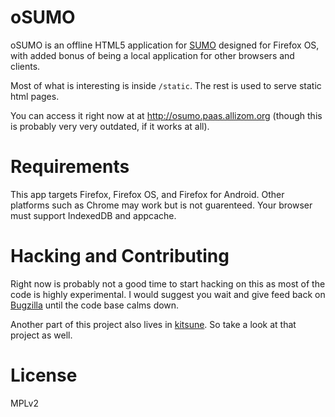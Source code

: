 oSUMO
=====

oSUMO is an offline HTML5 application for [SUMO](https://github.com/mozilla/kitsune)
designed for Firefox OS, with added bonus of being a local application for
other browsers and clients.

Most of what is interesting is inside `/static`. The rest is used to serve
static html pages.

You can access it right now at at http://osumo.paas.allizom.org (though this is
probably very very outdated, if it works at all).

Requirements
============

This app targets Firefox, Firefox OS, and Firefox for Android. Other platforms
such as Chrome may work but is not guarenteed. Your browser must support
IndexedDB and appcache.

Hacking and Contributing
========================

Right now is probably not a good time to start hacking on this as most of
the code is highly experimental. I would suggest you wait and give feed back
on [Bugzilla](https://bugzilla.mozilla.org/show_bug.cgi?id=877311) until the
code base calms down.

Another part of this project also lives in
[kitsune](https://github.com/mozilla/kitsune). So take a look at that project
as well.

License
=======

MPLv2
